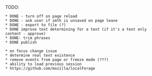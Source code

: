 TODO:

    * DONE - turn off on page reload
    * DONE - ask user if smth is unsaved on page leave
    * DONE - export to file (?)
    * DONE improve text determining for a text (if it's a text only content - approve)
    * DONE- trim phrases
    * DONE publish

    * on focus change issue
    * determine real text existence
    * remove events from page or freeze mode (???)
    * ability to load previous session
    * https://github.com/mozilla/localForage
